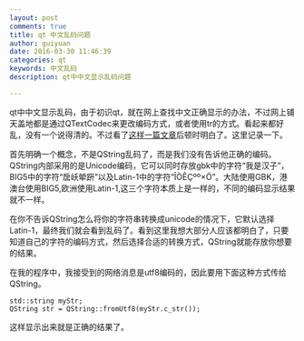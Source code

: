 ```yaml
---
layout: post
comments: true
title: qt 中文乱码问题
author: guiyuan
date: 2016-03-30 11:46:39
categories: qt
keywords: 中文乱码
description: qt中中文显示乱码问题

---
```

qt中中文显示乱码，由于初识qt，就在网上查找中文正确显示的办法，不过网上铺天盖地都是通过QTextCodec来更改编码方式，或者使用tr的方式。看起来都好乱，没有一个说得清的。不过看了[这样一篇文章](http://blog.csdn.net/brave_heart_lxl/article/details/7186631)后顿时明白了。这里记录一下。

首先明确一个概念，不是QString乱码了，而是我们没有告诉他正确的编码。QString内部采用的是Unicode编码，它可以同时存放gbk中的字符“我是汉子”，BIG5中的字符“扂岆犖趼”以及Latin-1中的字符“ÎÒÊÇºº×Ö”。大陆使用GBK，港澳台使用BIG5,欧洲使用Latin-1,这三个字符本质上是一样的，不同的编码显示结果就不一样。

在你不告诉QString怎么将你的字符串转换成unicode的情况下，它默认选择Latin-1，最终我们就会看到乱码了。看到这里我想大部分人应该都明白了，只要知道自己的字符的编码方式，然后选择合适的转换方式，QString就能存放你想要的结果。

在我的程序中，我接受到的网络消息是utf8编码的，因此要用下面这种方式传给QString。

```
std::string myStr;
QString str = QString::fromUtf8(myStr.c_str());
```

这样显示出来就是正确的结果了。
